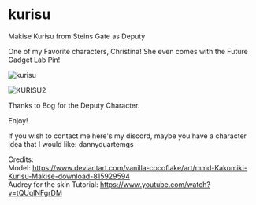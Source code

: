 # kurisu
Makise Kurisu from Steins Gate as Deputy

One of my Favorite characters, Christina! She even comes with the Future Gadget Lab Pin!

![kurisu](https://github.com/dannyduartemgs/kurisu/assets/165226477/f34df6af-6afb-456a-ae75-5bfe2e1d15b5)

![KURISU2](https://github.com/dannyduartemgs/kurisu/assets/165226477/efdd2a58-a0cf-42b6-b106-32f366b5ea18)

Thanks to Bog for the Deputy Character.

Enjoy!

If you wish to contact me here's my discord, maybe you have a character idea that I would like: dannyduartemgs <br />

Credits: <br />
Model: https://www.deviantart.com/vanilla-cocoflake/art/mmd-Kakomiki-Kurisu-Makise-download-815929594 <br />
Audrey for the skin Tutorial: https://www.youtube.com/watch?v=tQUqlNFgrDM <br />

